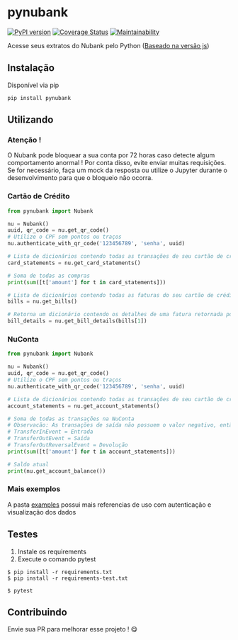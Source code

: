 # pynubank
[![PyPI version](https://badge.fury.io/py/pynubank.svg)](https://badge.fury.io/py/pynubank)
[![Coverage Status](https://coveralls.io/repos/github/andreroggeri/pynubank/badge.svg?branch=master)](https://coveralls.io/github/andreroggeri/pynubank?branch=master)
[![Maintainability](https://api.codeclimate.com/v1/badges/e550387e85d315a212af/maintainability)](https://codeclimate.com/github/andreroggeri/pynubank/maintainability)

Acesse seus extratos do Nubank pelo Python ([Baseado na versão js](https://github.com/Astrocoders/nubank-api))

## Instalação
Disponível via pip

`pip install pynubank`

## Utilizando

### Atenção !
O Nubank pode bloquear a sua conta por 72 horas caso detecte algum comportamento anormal !
Por conta disso, evite enviar muitas requisições. Se for necessário, faça um mock da resposta ou utilize o Jupyter durante o desenvolvimento para que o bloqueio não ocorra.

### Cartão de Crédito
```python
from pynubank import Nubank

nu = Nubank()
uuid, qr_code = nu.get_qr_code()
# Utilize o CPF sem pontos ou traços
nu.authenticate_with_qr_code('123456789', 'senha', uuid)

# Lista de dicionários contendo todas as transações de seu cartão de crédito
card_statements = nu.get_card_statements()

# Soma de todas as compras
print(sum([t['amount'] for t in card_statements]))

# Lista de dicionários contendo todas as faturas do seu cartão de crédito
bills = nu.get_bills()

# Retorna um dicionário contendo os detalhes de uma fatura retornada por get_bills()
bill_details = nu.get_bill_details(bills[1])
```

### NuConta
```python
from pynubank import Nubank

nu = Nubank()
uuid, qr_code = nu.get_qr_code()
# Utilize o CPF sem pontos ou traços
nu.authenticate_with_qr_code('123456789', 'senha', uuid)

# Lista de dicionários contendo todas as transações de seu cartão de crédito
account_statements = nu.get_account_statements()

# Soma de todas as transações na NuConta
# Observacão: As transações de saída não possuem o valor negativo, então deve-se olhar a propriedade "__typename".
# TransferInEvent = Entrada
# TransferOutEvent = Saída
# TransferOutReversalEvent = Devolução
print(sum([t['amount'] for t in account_statements]))

# Saldo atual
print(nu.get_account_balance())
```
### Mais exemplos
A pasta [examples](./examples/) possui mais referencias de uso com autenticação e visualização dos dados

## Testes
1. Instale os requirements
1. Execute o comando pytest

```
$ pip install -r requirements.txt
$ pip install -r requirements-test.txt

$ pytest
```

## Contribuindo

Envie sua PR para melhorar esse projeto ! 😋
